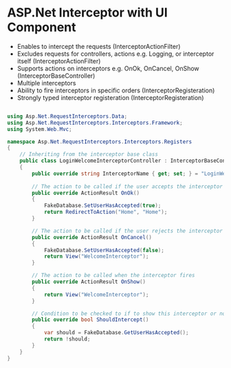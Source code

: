 # ASP.Net Interceptor with UI Component

- Enables to intercept the requests (InterceptorActionFilter)
- Excludes requests for controllers, actions e.g. Logging, or interceptor itself (InterceptorActionFilter)
- Supports actions on interceptors e.g. OnOk, OnCancel, OnShow (InterceptorBaseController)
- Multiple interceptors
- Ability to fire interceptors in specific orders (InterceptorRegisteration)
- Strongly typed interceptor registeration (InterceptorRegisteration)

```csharp

using Asp.Net.RequestInterceptors.Data;
using Asp.Net.RequestInterceptors.Interceptors.Framework;
using System.Web.Mvc;

namespace Asp.Net.RequestInterceptors.Interceptors.Registers
{
    // Inheriting from the interceptor base class
    public class LoginWelcomeInterceptorController : InterceptorBaseController
    {
        public override string InterceptorName { get; set; } = "LoginWelcomeInterceptorController";
    
        // The action to be called if the user accepts the interceptor condition
        public override ActionResult OnOk()
        {
            FakeDatabase.SetUserHasAccepted(true);
            return RedirectToAction("Home", "Home");
        }

        // The action to be called if the user rejects the interceptor condition
        public override ActionResult OnCancel()
        {
            FakeDatabase.SetUserHasAccepted(false);
            return View("WelcomeInterceptor");
        }

        // The action to be called when the interceptor fires
        public override ActionResult OnShow()
        {
            return View("WelcomeInterceptor");
        }

        // Condition to be checked to if to show this interceptor or not
        public override bool ShouldIntercept()
        {
            var should = FakeDatabase.GetUserHasAccepted();
            return !should;
        }
    }
}

```
